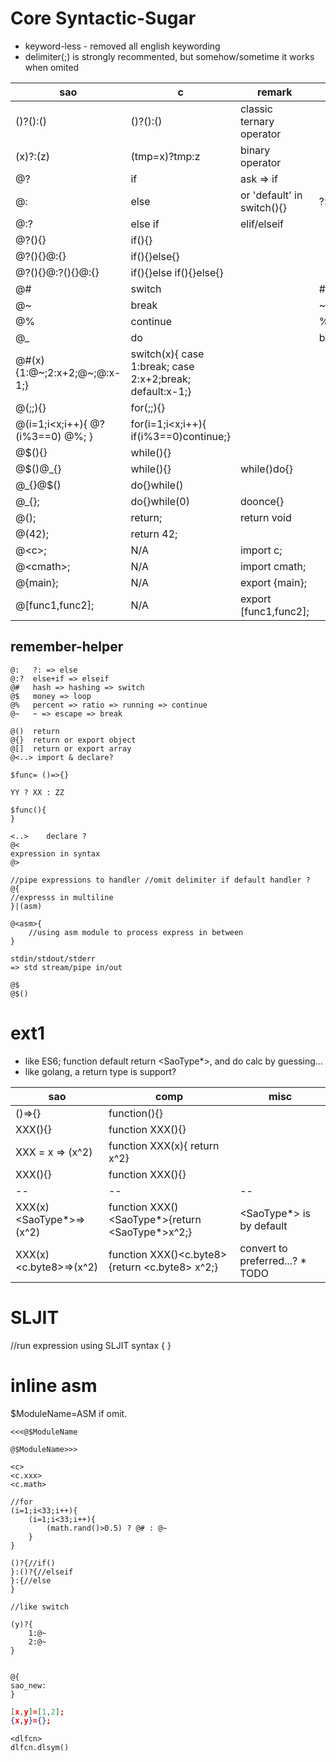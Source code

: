 # Core Syntactic-Sugar

* keyword-less - removed all english keywording
* delimiter(;) is strongly recommented, but somehow/sometime it works when omited

| sao | c | remark | remember-helper |
|---|---|---|---|
| ()?():() | ()?():() | classic ternary operator |
| (x)?:(z) | (tmp=x)?tmp:z | binary operator |
| @? | if | ask => if |
| @: | else | or 'default' in switch(){} | ?: => : => else |
| @:? | else if | elif/elseif |
| @?(){} | if(){} | |
| @?(){}@:{} | if(){}else{} | |
| @?(){}@:?(){}@:{} | if(){}else if(){}else{} | |
| @# | switch | | #=>hash=>hasing=>switch |
| @~ | break | | ~ => escape => break |
| @% | continue | | % => percent => continue |
| @\_ | do| | bottom line => just do it |
| @#(x){1:@\~;2:x+2;@\~;@:x-1;} | switch(x){ case 1:break; case 2:x+2;break; default:x-1;} |
| @(;;){} | for(;;){} |
| @(i=1;i<x;i++){ @?(i%3==0) @%; } | for(i=1;i<x;i++){ if(i%3==0)continue;} |
| @$(){} | while(){} | |
| @$()@_{} | while(){}  | while()do{} |
| @_{}@$() | do{}while() |  |
| @_{}; | do{}while(0) | doonce{} |
| @(); | return; | return void |
| @(42); | return 42; | |
| @\<c\>; | N/A | import c; |
| @\<cmath\>; | N/A | import cmath; |
| @{main}; | N/A | export {main}; |
| @[func1,func2]; | N/A | export [func1,func2]; |

## remember-helper

```SAO
@:   ?: => else
@:?  else+if => elseif
@#   hash => hashing => switch
@$   money => loop
@%   percent => ratio => running => continue
@~   ~ => escape => break

@()  return
@{}  return or export object
@[]  return or export array
@<..> import & declare?

$func= ()=>{}

YY ? XX : ZZ

$func(){
}

<..>    declare ?
@<
expression in syntax
@>

//pipe expressions to handler //omit delimiter if default handler ?
@{
//expresss in multiline
}|(asm)

@<asm>{
	//using asm module to process express in between
}

stdin/stdout/stderr
=> std stream/pipe in/out

@$
@$()
```

# ext1

* like ES6; function default return <SaoType*>, and do calc by guessing...
* like golang, a return type is support?

| sao | comp | misc |
| -- | -- | -- |
| ()=>{} | function(){} |
| XXX(){} | function XXX(){} |
| XXX = x => (x^2) | function XXX(x){ return x^2} |
| XXX(){} | function XXX(){} |
| -- | -- | -- |
| XXX(x)<SaoType*>=>(x^2)| function XXX()<SaoType*>{return <SaoType*>x^2;} | <SaoType*> is by default |
| XXX(x)<c.byte8>=>(x^2)| function XXX()<c.byte8>{return <c.byte8> x^2;} | convert to preferred...? * TODO |

# SLJIT

//run expression using SLJIT syntax
<SLJIT>{
}

# inline asm

$ModuleName=ASM if omit.

```
<<<@$ModuleName

@$ModuleName>>>
```

```LIBC
<c>
<c.xxx>
<c.math>

//for
(i=1;i<33;i++){
	(i=1;i<33;i++){
		(math.rand()>0.5) ? @# : @~
	}
}

()?{//if()
}:()?{//elseif
}:{//else
}

//like switch

(y)?{
	1:@~
	2:@~
}

```

``` shared lib

@{
sao_new:
}

```

```JSON
[x,y]=[1,2];
{x,y}={};
```

```DL/FFI
<dlfcn>
dlfcn.dlsym()
```
